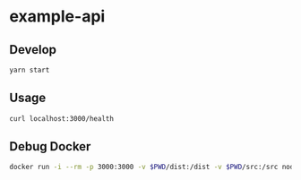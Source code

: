 # example-api

## Develop

```sh
yarn start
```

## Usage

```sh
curl localhost:3000/health
```

## Debug Docker

```sh
docker run -i --rm -p 3000:3000 -v $PWD/dist:/dist -v $PWD/src:/src node:16 yarn start
```
